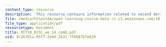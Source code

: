 ```yaml
---
content_type: resource
description: 'This resource contains information related to second derivative test. '
file: /media/https%3A/open-learning-course-data-rc.s3.amazonaws.com/18-02sc-multivariable-calculus-fall-2010/9c26765a95f72e9d2b317f6687b7e629_MIT18_02SC_we_14_comb.pdf
file_type: application/pdf
resourcetype: Document
title: MIT18_02SC_we_14_comb.pdf
uid: 9c26765a-95f7-2e9d-2b31-7f6687b7e629
---
```

